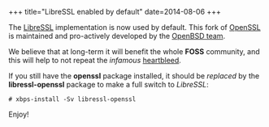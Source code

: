 +++
title="LibreSSL enabled by default"
date=2014-08-06
+++

The [LibreSSL](http://www.libressl.org) implementation is now used by default.
This fork of [OpenSSL](http://www.openssl.org) is maintained and pro-actively
developed by the [OpenBSD team](http://www.openbsd.org). 

We believe that at long-term it will benefit the whole **FOSS** community, and
this will help to not repeat the *infamous* [heartbleed](http://en.wikipedia.org/wiki/Heartbleed).

If you still have the **openssl** package installed, it should be *replaced*
by the **libressl-openssl** package to make a full switch to *LibreSSL*:

    # xbps-install -Sv libressl-openssl

Enjoy!
